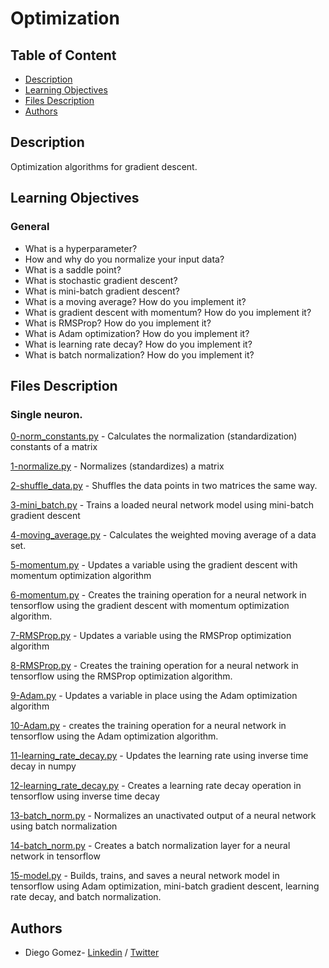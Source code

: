 # Optimization

## Table of Content
* [Description](#description)
* [Learning Objectives](#learning-objectives)
* [Files Description](#files-description)
* [Authors](#authors)

## Description
Optimization algorithms for gradient descent.


## Learning Objectives
### General

- What is a hyperparameter?
- How and why do you normalize your input data?
- What is a saddle point?
- What is stochastic gradient descent?
- What is mini-batch gradient descent?
- What is a moving average? How do you implement it?
- What is gradient descent with momentum? How do you implement it?
- What is RMSProp? How do you implement it?
- What is Adam optimization? How do you implement it?
- What is learning rate decay? How do you implement it?
- What is batch normalization? How do you implement it?



## Files Description

### Single neuron.

[0-norm_constants.py](0-norm_constants.py) - Calculates the normalization (standardization) constants of a matrix

[1-normalize.py](1-normalize.py) - Normalizes (standardizes) a matrix

[2-shuffle_data.py](2-shuffle_data.py) - Shuffles the data points in two matrices the same way.

[3-mini_batch.py](3-mini_batch.py) - Trains a loaded neural network model using mini-batch gradient descent

[4-moving_average.py](4-moving_average.py) - Calculates the weighted moving average of a data set.

[5-momentum.py](5-momentum.py) - Updates a variable using the gradient descent with momentum optimization algorithm

[6-momentum.py](6-momentum.py) - Creates the training operation for a neural network in tensorflow using the gradient descent with momentum optimization algorithm.

[7-RMSProp.py](7-RMSProp.py) - Updates a variable using the RMSProp optimization algorithm

[8-RMSProp.py](8-RMSProp.py) - Creates the training operation for a neural network in tensorflow using the RMSProp optimization algorithm.

[9-Adam.py](9-Adam.py) - Updates a variable in place using the Adam optimization algorithm

[10-Adam.py](10-Adam.py) - creates the training operation for a neural network in tensorflow using the Adam optimization algorithm.

[11-learning_rate_decay.py](11-learning_rate_decay.py) - Updates the learning rate using inverse time decay in numpy

[12-learning_rate_decay.py](12-learning_rate_decay.py) - Creates a learning rate decay operation in tensorflow using inverse time decay

[13-batch_norm.py](13-batch_norm.py) - Normalizes an unactivated output of a neural network using batch normalization

[14-batch_norm.py](14-batch_norm.py) - Creates a batch normalization layer for a neural network in tensorflow

[15-model.py](15-model.py) - Builds, trains, and saves a neural network model in tensorflow using Adam optimization, mini-batch gradient descent, learning rate decay, and batch normalization.


## Authors
* Diego Gomez- [Linkedin](https://www.linkedin.com/in/diego-g%C3%B3mez-8861b61a1/) / [Twitter](https://twitter.com/dagomez2530)